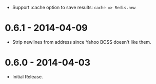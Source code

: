 * Support :cache option to save results: `cache => Redis.new`

0.6.1 - 2014-04-09
==================

*   Strip newlines from address since Yahoo BOSS doesn't like them.

0.6.0 - 2014-04-03
==================

*   Initial Release.